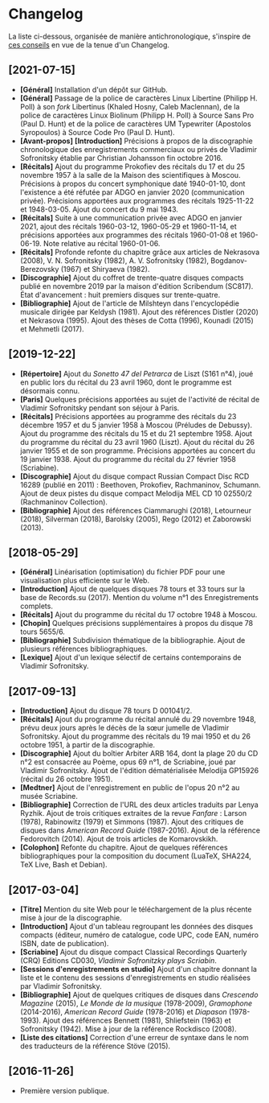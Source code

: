 # Changelog

La liste ci-dessous, organisée de manière antichronologique, s'inspire de
[ces conseils](https://keepachangelog.com/en/1.0.0/) en vue de la tenue d'un
Changelog.

## [2021-07-15]

*   **[Général]** Installation d'un dépôt sur GitHub.
*   **[Général]** Passage de la police de caractères Linux Libertine
    (Philipp H. Poll) à son *fork* Libertinus (Khaled Hosny, Caleb
    Maclennan), de la police de caractères Linux Biolinum (Philipp H. Poll)
    à Source Sans Pro (Paul D. Hunt) et de la police de caractères UM
    Typewriter (Apostolos Syropoulos) à Source Code Pro (Paul D. Hunt).
*   **[Avant-propos]** **[Introduction]** Précisions à propos de la
    discographie chronologique des enregistrements commerciaux ou privés de
    Vladimir Sofronitsky établie par Christian Johansson fin octobre 2016.
*   **[Récitals]** Ajout du programme Prokofiev des récitals du 17 et du 25
    novembre 1957 à la salle de la Maison des scientifiques à Moscou.
    Précisions à propos du concert symphonique daté 1940-01-10, dont
    l'existence a été réfutée par ADGO en janvier 2020 (communication
    privée).
    Précisions apportées aux programmes des récitals 1925-11-22 et
    1948-03-05.
    Ajout du concert du 9 mai 1943.
*   **[Récitals]** Suite à une communication privée avec ADGO en janvier
    2021, ajout des récitals 1960-03-12, 1960-05-29 et 1960-11-14, et
    précisions apportées aux programmes des récitals 1960-01-08 et
    1960-06-19.
    Note relative au récital 1960-01-06.
*   **[Récitals]** Profonde refonte du chapitre grâce aux articles de
    Nekrasova (2008), V. N. Sofronitsky (1982), A. V. Sofronitsky (1982),
    Bogdanov-Berezovsky (1967) et Shiryaeva (1982).
*   **[Discographie]** Ajout du coffret de trente-quatre disques compacts
    publié en novembre 2019 par la maison d'édition Scribendum (SC817).
    État d'avancement : huit premiers disques sur trente-quatre.
*   **[Bibliographie]** Ajout de l'article de Milshteyn dans l'encyclopédie
    musicale dirigée par Keldysh (1981).
    Ajout des références Distler (2020) et Nekrasova (1995).
    Ajout des thèses de Cotta (1996), Kounadi (2015) et Mehmetli (2017).

## [2019-12-22]

*   **[Répertoire]** Ajout du *Sonetto 47 del Petrarca* de Liszt (S161 n°4),
    joué en public lors du récital du 23 avril 1960, dont le programme est
    désormais connu.
*   **[Paris]** Quelques précisions apportées au sujet de l'activité de
    récital de Vladimir Sofronitsky pendant son séjour à Paris.
*   **[Récitals]** Précisions apportées au programme des récitals du 23
    décembre 1957 et du 5 janvier 1958 à Moscou (Préludes de Debussy).
    Ajout du programme des récitals du 15 et du 21 septembre 1958.
    Ajout du programme du récital du 23 avril 1960 (Liszt).
    Ajout du récital du 26 janvier 1955 et de son programme.
    Précisions apportées au concert du 19 janvier 1938.
    Ajout du programme du récital du 27 février 1958 (Scriabine).
*   **[Discographie]** Ajout du disque compact Russian Compact Disc RCD
    16289 (publié en 2011) : Beethoven, Prokofiev, Rachmaninov, Schumann.
    Ajout de deux pistes du disque compact Melodija MEL CD 10 02550/2
    (Rachmaninov Collection).
*   **[Bibliographie]** Ajout des références Ciammarughi (2018), Letourneur
    (2018), Silverman (2018), Barolsky (2005), Rego (2012) et Zaborowski
    (2013).

## [2018-05-29]

*   **[Général]** Linéarisation (optimisation) du fichier PDF pour une
    visualisation plus efficiente sur le Web.
*   **[Introduction]** Ajout de quelques disques 78 tours et 33 tours sur la
    base de Records.su (2017).
    Mention du volume n°1 des Enregistrements complets.
*   **[Récitals]** Ajout du programme du récital du 17 octobre 1948 à
    Moscou.
*   **[Chopin]** Quelques précisions supplémentaires à propos du disque 78
    tours 5655/6.
*   **[Bibliographie]** Subdivision thématique de la bibliographie.
    Ajout de plusieurs références bibliographiques.
*   **[Lexique]** Ajout d'un lexique sélectif de certains contemporains de
    Vladimir Sofronitsky.

## [2017-09-13]

*   **[Introduction]** Ajout du disque 78 tours D 001041/2.
*   **[Récitals]** Ajout du programme du récital annulé du 29 novembre 1948,
    prévu deux jours après le décès de la sœur jumelle de Vladimir
    Sofronitsky.
    Ajout du programme des récitals du 19 mai 1950 et du 26 octobre 1951, à
    partir de la discographie.
*   **[Discographie]** Ajout du boîtier Arbiter ARB 164, dont la plage 20 du
    CD n°2 est consacrée au Poème, opus 69 n°1, de Scriabine, joué par
    Vladimir Sofronitsky.
    Ajout de l'édition dématérialisée Melodija GP15926 (récital du 26
    octobre 1951).
*   **[Medtner]** Ajout de l'enregistrement en public de l'opus 20 n°2 au
    musée Scriabine.
*   **[Bibliographie]** Correction de l'URL des deux articles traduits par
    Lenya Ryzhik.
    Ajout de trois critiques extraites de la revue *Fanfare* : Larson
    (1978), Rabinowitz (1979) et Simmons (1987).
    Ajout des critiques de disques dans *American Record Guide* (1987-2016).
    Ajout de la référence Fedorovitch (2014).
    Ajout de trois articles de Komarovskikh.
*   **[Colophon]** Refonte du chapitre.
    Ajout de quelques références bibliographiques pour la composition du
    document (LuaTeX, SHA224, TeX Live, Bash et Debian).

## [2017-03-04]

*   **[Titre]** Mention du site Web pour le téléchargement de la plus
    récente mise à jour de la discographie.
*   **[Introduction]** Ajout d'un tableau regroupant les données des disques
    compacts (éditeur, numéro de catalogue, code UPC, code EAN, numéro ISBN,
    date de publication).
*   **[Scriabine]** Ajout du disque compact Classical Recordings Quarterly
    (CRQ) Editions CD030, *Vladimir Sofronitzky plays Scriabin*.
*   **[Sessions d'enregistrements en studio]** Ajout d'un chapitre donnant
    la liste et le contenu des sessions d'enregistrements en studio
    réalisées par Vladimir Sofronitsky.
*   **[Bibliographie]** Ajout de quelques critiques de disques dans
    *Crescendo Magazine* (2015), *Le Monde de la musique* (1978-2009),
    *Gramophone* (2014-2016), *American Record Guide* (1978-2016) et
    *Diapason* (1978-1993).
    Ajout des références Bennett (1981), Shliefstein (1963) et Sofronitsky
    (1942).
    Mise à jour de la référence Rockdisco (2008).
*   **[Liste des citations]** Correction d'une erreur de syntaxe dans le nom
    des traducteurs de la référence Stöve (2015).

## [2016-11-26]

*   Première version publique.
